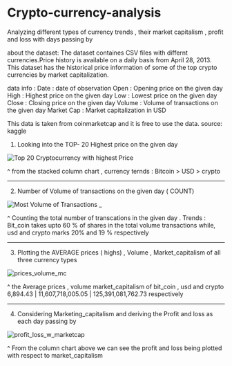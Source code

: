 # Crypto-currency-analysis
Analyzing different types of currency trends , their market capitalism , profit and loss with days passing by

about the dataset: 
The dataset containes CSV files with differnt currencies.Price history is available on a daily basis from April 28, 2013. This dataset has the historical price information of some of the top crypto currencies by market capitalization.

data info :
Date : date of observation
Open : Opening price on the given day
High : Highest price on the given day
Low : Lowest price on the given day
Close : Closing price on the given day
Volume : Volume of transactions on the given day
Market Cap : Market capitalization in USD

This data is taken from coinmarketcap and it is free to use the data.
source: kaggle

1. Looking into the TOP- 20 Highest price on the given day
   
![Top 20 Cryptocurrency with highest Price](https://github.com/maansiisp/Crypto-currency-analysis/assets/159099467/bccd5f88-e715-470a-9312-53b9ce80e9fa)

^ from the stacked column chart , currency ternds : Bitcoin > USD > crypto

-------------------------------------------------------------------------------------------------------------------------------------------------------------------------------

2. Number of  Volume of transactions on the given day ( COUNT)
   
![Most Volume of Transactions _](https://github.com/maansiisp/Crypto-currency-analysis/assets/159099467/a8b30f77-04fc-45f5-abf6-5e657518fd85)

^ Counting the total number of transcations in the given day .
Trends : Bit_coin takes upto 60 % of shares in the total volume transactions while,  usd and crypto marks 20% and 19 % respectively

-------------------------------------------------------------------------------------------------------------------------------------------------------------------------------

3. Plotting the AVERAGE prices ( highs) , Volume , Market_capitalism of all three currency types
   
![prices_volume_mc](https://github.com/maansiisp/Crypto-currency-analysis/assets/159099467/94ab6afe-401a-431f-90b3-bd4d83b37e73)

 ^ the Average prices , volume market_capitalism of bit_coin , usd and crypto    6,894.43 |	11,607,718,005.05  | 125,391,081,762.73 respectively 

 ------------------------------------------------------------------------------------------------------------------------------------------------------------------------------

4. Considering Marketing_capitalism and deriving the Profit and loss as each day passing by
   
![profit_loss_w_marketcap](https://github.com/maansiisp/Crypto-currency-analysis/assets/159099467/606b7f21-8528-4550-9e69-31408e3ef250)

^ From the column chart above we can see the profit and loss being plotted with respect to market_capitalism 

